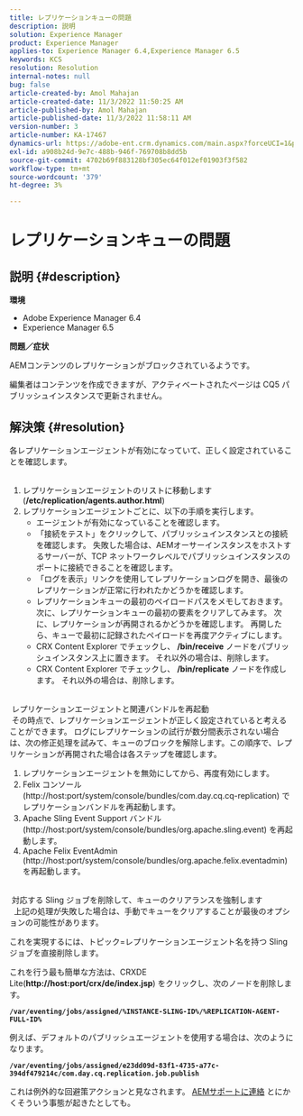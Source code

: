 ```yaml
---
title: レプリケーションキューの問題
description: 説明
solution: Experience Manager
product: Experience Manager
applies-to: Experience Manager 6.4,Experience Manager 6.5
keywords: KCS
resolution: Resolution
internal-notes: null
bug: false
article-created-by: Amol Mahajan
article-created-date: 11/3/2022 11:50:25 AM
article-published-by: Amol Mahajan
article-published-date: 11/3/2022 11:58:11 AM
version-number: 3
article-number: KA-17467
dynamics-url: https://adobe-ent.crm.dynamics.com/main.aspx?forceUCI=1&pagetype=entityrecord&etn=knowledgearticle&id=1a7e0ab3-6d5b-ed11-9561-6045bd006d92
exl-id: a908b24d-9e7c-488b-946f-769708b8dd5b
source-git-commit: 4702b69f883128bf305ec64f012ef01903f3f582
workflow-type: tm+mt
source-wordcount: '379'
ht-degree: 3%

---
```


# レプリケーションキューの問題

## 説明 {#description}

<b>環境</b>
- Adobe Experience Manager 6.4
- Experience Manager 6.5


<b>問題／症状</b>

AEMコンテンツのレプリケーションがブロックされているようです。

編集者はコンテンツを作成できますが、アクティベートされたページは CQ5 パブリッシュインスタンスで更新されません。


## 解決策 {#resolution}

各レプリケーションエージェントが有効になっていて、正しく設定されていることを確認します。<br> 
1. レプリケーションエージェントのリストに移動します (<b>/etc/replication/agents.author.html</b>)
2. レプリケーションエージェントごとに、以下の手順を実行します。
   - エージェントが有効になっていることを確認します。
   - 「接続をテスト」をクリックして、パブリッシュインスタンスとの接続を確認します。 失敗した場合は、AEMオーサーインスタンスをホストするサーバーが、TCP ネットワークレベルでパブリッシュインスタンスのポートに接続できることを確認します。
   - 「ログを表示」リンクを使用してレプリケーションログを開き、最後のレプリケーションが正常に行われたかどうかを確認します。
   - レプリケーションキューの最初のペイロードパスをメモしておきます。 次に、レプリケーションキューの最初の要素をクリアしてみます。 次に、レプリケーションが再開されるかどうかを確認します。 再開したら、キューで最初に記録されたペイロードを再度アクティブにします。
   - CRX Content Explorer でチェックし、 <b>/bin/receive</b> ノードをパブリッシュインスタンス上に置きます。 それ以外の場合は、削除します。
   - CRX Content Explorer でチェックし、 <b>/bin/replicate</b> ノードを作成します。 それ以外の場合は、削除します。

<br> レプリケーションエージェントと関連バンドルを再起動<br> その時点で、レプリケーションエージェントが正しく設定されていると考えることができます。 ログにレプリケーションの試行が数分間表示されない場合は、次の修正処理を試みて、キューのブロックを解除します。この順序で、レプリケーションが再開された場合は各ステップを確認します。


1. レプリケーションエージェントを無効にしてから、再度有効にします。
2. Felix コンソール (http://host:port/system/console/bundles/com.day.cq.cq-replication) でレプリケーションバンドルを再起動します。
3. Apache Sling Event Support バンドル (http://host:port/system/console/bundles/org.apache.sling.event) を再起動します。
4. Apache Felix EventAdmin (http://host:port/system/console/bundles/org.apache.felix.eventadmin) を再起動します。

<br> 対応する Sling ジョブを削除して、キューのクリアランスを強制します<br> 
上記の処理が失敗した場合は、手動でキューをクリアすることが最後のオプションの可能性があります。

これを実現するには、トピック=レプリケーションエージェント名を持つ Sling ジョブを直接削除します。

これを行う最も簡単な方法は、CRXDE Lite(<b>http://host:port/crx/de/index.jsp</b>) をクリックし、次のノードを削除します。

<b>`/var/eventing/jobs/assigned/%INSTANCE-SLING-ID%/%REPLICATION-AGENT-FULL-ID%`</b>

例えば、デフォルトのパブリッシュエージェントを使用する場合は、次のようになります。

<b>`/var/eventing/jobs/assigned/e23dd09d-83f1-4735-a77c-394df479214c/com.day.cq.replication.job.publish`</b>

これは例外的な回避策アクションと見なされます。 [AEMサポートに連絡](https://helpx.adobe.com/jp/marketing-cloud/contact-support.html) とにかくそういう事態が起きたとしても。
